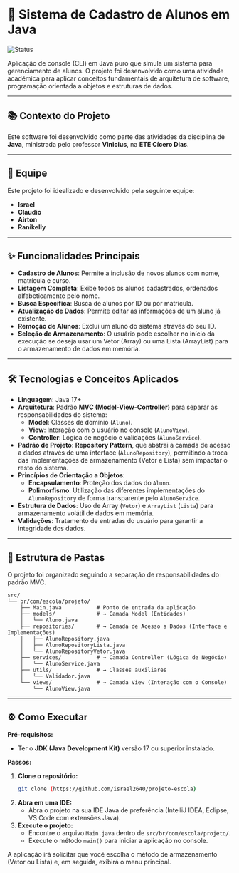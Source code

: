 # 🚀 Sistema de Cadastro de Alunos em Java

![Status](https://img.shields.io/badge/Status-Concluído-brightgreen)

Aplicação de console (CLI) em Java puro que simula um sistema para gerenciamento de alunos. O projeto foi desenvolvido como uma atividade acadêmica para aplicar conceitos fundamentais de arquitetura de software, programação orientada a objetos e estruturas de dados.

---

## 📚 Contexto do Projeto

Este software foi desenvolvido como parte das atividades da disciplina de **Java**, ministrada pelo professor **Vinicius**, na **ETE Cícero Dias**.

---

## 👥 Equipe

Este projeto foi idealizado e desenvolvido pela seguinte equipe:

* **Israel**
* **Claudio**
* **Airton**
* **Ranikelly**
---

## ✨ Funcionalidades Principais

* **Cadastro de Alunos**: Permite a inclusão de novos alunos com nome, matrícula e curso.
* **Listagem Completa**: Exibe todos os alunos cadastrados, ordenados alfabeticamente pelo nome.
* **Busca Específica**: Busca de alunos por ID ou por matrícula.
* **Atualização de Dados**: Permite editar as informações de um aluno já existente.
* **Remoção de Alunos**: Exclui um aluno do sistema através do seu ID.
* **Seleção de Armazenamento**: O usuário pode escolher no início da execução se deseja usar um Vetor (Array) ou uma Lista (ArrayList) para o armazenamento de dados em memória.

---

## 🛠️ Tecnologias e Conceitos Aplicados

* **Linguagem**: Java 17+
* **Arquitetura**: Padrão **MVC (Model-View-Controller)** para separar as responsabilidades do sistema:
    * **Model**: Classes de domínio (`Aluno`).
    * **View**: Interação com o usuário no console (`AlunoView`).
    * **Controller**: Lógica de negócio e validações (`AlunoService`).
* **Padrão de Projeto**: **Repository Pattern**, que abstrai a camada de acesso a dados através de uma interface (`AlunoRepository`), permitindo a troca das implementações de armazenamento (Vetor e Lista) sem impactar o resto do sistema.
* **Princípios de Orientação a Objetos**:
    * **Encapsulamento**: Proteção dos dados do `Aluno`.
    * **Polimorfismo**: Utilização das diferentes implementações do `AlunoRepository` de forma transparente pelo `AlunoService`.
* **Estrutura de Dados**: Uso de Array (`Vetor`) e `ArrayList` (`Lista`) para armazenamento volátil de dados em memória.
* **Validações**: Tratamento de entradas do usuário para garantir a integridade dos dados.

---

## 📂 Estrutura de Pastas

O projeto foi organizado seguindo a separação de responsabilidades do padrão MVC.

```
src/
└── br/com/escola/projeto/
    ├── Main.java           # Ponto de entrada da aplicação
    ├── models/             # → Camada Model (Entidades)
    │   └── Aluno.java
    ├── repositories/       # → Camada de Acesso a Dados (Interface e Implementações)
    │   ├── AlunoRepository.java
    │   ├── AlunoRepositoryLista.java
    │   └── AlunoRepositoryVetor.java
    ├── services/           # → Camada Controller (Lógica de Negócio)
    │   └── AlunoService.java
    ├── utils/              # → Classes auxiliares
    │   └── Validador.java
    └── views/              # → Camada View (Interação com o Console)
        └── AlunoView.java
```

---

## ⚙️ Como Executar

**Pré-requisitos:**
* Ter o **JDK (Java Development Kit)** versão 17 ou superior instalado.

**Passos:**

1.  **Clone o repositório:**
    ```bash
    git clone (https://github.com/israel2640/projeto-escola)
    ```
2.  **Abra em uma IDE:**
    * Abra o projeto na sua IDE Java de preferência (IntelliJ IDEA, Eclipse, VS Code com extensões Java).
3.  **Execute o projeto:**
    * Encontre o arquivo `Main.java` dentro de `src/br/com/escola/projeto/`.
    * Execute o método `main()` para iniciar a aplicação no console.

A aplicação irá solicitar que você escolha o método de armazenamento (Vetor ou Lista) e, em seguida, exibirá o menu principal.
